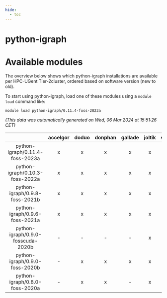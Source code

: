 ```yaml
---
hide:
  - toc
---
```


python-igraph
=============

# Available modules


The overview below shows which python-igraph installations are available per HPC-UGent Tier-2cluster, ordered based on software version (new to old).

To start using python-igraph, load one of these modules using a `module load` command like:

```shell
module load python-igraph/0.11.4-foss-2023a
```

*(This data was automatically generated on Wed, 06 Mar 2024 at 15:51:26 CET)*  

| |accelgor|doduo|donphan|gallade|joltik|skitty|
| :---: | :---: | :---: | :---: | :---: | :---: | :---: |
|python-igraph/0.11.4-foss-2023a|x|x|x|x|x|x|
|python-igraph/0.10.3-foss-2022a|x|x|x|x|x|x|
|python-igraph/0.9.8-foss-2021b|x|x|x|x|x|x|
|python-igraph/0.9.6-foss-2021a|x|x|x|x|x|x|
|python-igraph/0.9.0-fosscuda-2020b|-|-|-|-|x|-|
|python-igraph/0.9.0-foss-2020b|-|x|x|x|x|x|
|python-igraph/0.8.0-foss-2020a|-|x|x|-|x|x|
